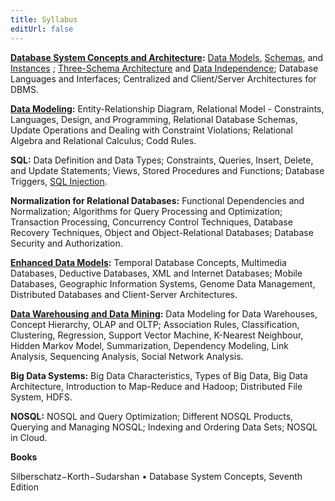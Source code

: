 ```yaml
---
title: Syllabus
editUrl: false
---
```


**[Database System Concepts and Architecture](/net/dbms/database-system-concepts-and-architecture):** [Data Models](/net/dbms/database-system-concepts-and-architecture#data-models), [Schemas](/net/dbms/database-system-concepts-and-architecture#schema-structure-of-the-database), and [Instances](/net/dbms/database-system-concepts-and-architecture#instance-actual-data-in-the-database) ; [Three-Schema Architecture](/net/dbms/database-system-concepts-and-architecture#three-schema-architecture-in-dbms) and [Data Independence](/net/dbms/database-system-concepts-and-architecture#data-independence); Database Languages and Interfaces; Centralized and Client/Server Architectures for DBMS.

**[Data Modeling](/net/dbms/data-modeling):** Entity-Relationship Diagram, Relational Model - Constraints, Languages,
Design, and Programming, Relational Database Schemas, Update Operations and Dealing with Constraint Violations; Relational Algebra and Relational Calculus; Codd Rules.

**SQL:** Data Definition and Data Types; Constraints, Queries, Insert, Delete, and Update
Statements; Views, Stored Procedures and Functions; Database Triggers, [SQL Injection](/net/dbms/sql#8-sql-injection-security-concern).

**Normalization for Relational Databases:** Functional Dependencies and Normalization; Algorithms for Query Processing and Optimization; Transaction Processing, Concurrency Control Techniques, Database Recovery Techniques, Object and Object-Relational Databases; Database Security and Authorization.

**[Enhanced Data Models](/net/dbms/enhanced-data-models):** Temporal Database Concepts, Multimedia Databases, Deductive Databases, XML and Internet Databases; Mobile Databases, Geographic Information Systems, Genome Data Management, Distributed Databases and Client-Server Architectures.

**[Data Warehousing and Data Mining](/net/dbms/data-warehousing-and-data-mining):** Data Modeling for Data Warehouses, Concept
Hierarchy, OLAP and OLTP; Association Rules, Classification, Clustering, Regression, Support Vector Machine, K-Nearest Neighbour, Hidden Markov Model, Summarization, Dependency Modeling, Link Analysis, Sequencing Analysis, Social Network Analysis.

**Big Data Systems:** Big Data Characteristics, Types of Big Data, Big Data Architecture, Introduction to Map-Reduce and Hadoop; Distributed File System, HDFS.

**NOSQL:** NOSQL and Query Optimization; Different NOSQL Products, Querying and Managing NOSQL; Indexing and Ordering Data Sets; NOSQL in Cloud.

**Books**

Silberschatz−Korth−Sudarshan • Database System Concepts, Seventh Edition

